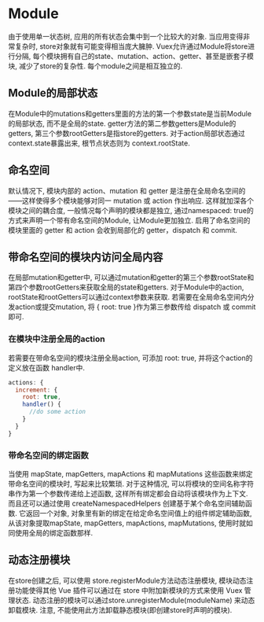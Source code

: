 # Module 

由于使用单一状态树, 应用的所有状态会集中到一个比较大的对象. 当应用变得非常复杂时, store对象就有可能变得相当庞大臃肿. Vuex允许通过Module将store进行分隔, 每个模块拥有自己的state、mutation、action、getter、甚至是嵌套子模块, 减少了store的复杂性. 每个module之间是相互独立的. 

## Module的局部状态

在Module中的mutations和getters里面的方法的第一个参数state是当前Module的局部状态, 而不是全局的state. getter方法的第二参数getters是Module的getters, 第三个参数rootGetters是指store的getters. 对于action局部状态通过context.state暴露出来, 根节点状态则为 context.rootState. 

## 命名空间

默认情况下, 模块内部的 action、mutation 和 getter 是注册在全局命名空间的——这样使得多个模块能够对同一 mutation 或 action 作出响应. 这样就加深各个模块之间的耦合度, 一般情况每个声明的模块都是独立, 通过namespaced: true的方式来声明一个带有命名空间的Module, 让Module更加独立. 启用了命名空间的模块里面的 getter 和 action 会收到局部化的 getter，dispatch 和 commit. 

## 带命名空间的模块内访问全局内容

在局部mutation和getter中, 可以通过mutation和getter的第三个参数rootState和第四个参数rootGetters来获取全局的state和getters. 对于Module中的action, rootState和rootGetters可以通过context参数来获取. 若需要在全局命名空间内分发action或提交mutation, 将 { root: true }作为第三参数传给 dispatch 或 commit 即可. 

### 在模块中注册全局的action

若需要在带命名空间的模块注册全局action, 可添加 root: true, 并将这个action的定义放在函数 handler中.
```javascript 
actions: {
  increment: {
    root: true,
    handler() {
      //do some action
    }
  }
}
```

### 带命名空间的绑定函数 

当使用 mapState, mapGetters, mapActions 和 mapMutations 这些函数来绑定带命名空间的模块时, 写起来比较繁琐. 对于这种情况, 可以将模块的空间名称字符串作为第一个参数传递给上述函数, 这样所有绑定都会自动将该模块作为上下文. 而且还可以通过使用 createNamespacedHelpers 创建基于某个命名空间辅助函数. 它返回一个对象, 对象里有新的绑定在给定命名空间值上的组件绑定辅助函数, 从该对象提取mapState, mapGetters, mapActions, mapMutations, 使用时就如同使用全局的绑定函数那样. 

## 动态注册模块

在store创建之后, 可以使用 store.registerModule方法动态注册模块, 模块动态注册功能使得其他 Vue 插件可以通过在 store 中附加新模块的方式来使用 Vuex 管理状态. 动态注册的模块可以通过store.unregisterModule(moduleName) 来动态卸载模块. 注意, 不能使用此方法卸载静态模块(即创建store时声明的模块).



